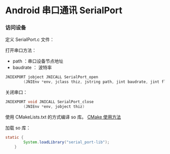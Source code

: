 # Android 串口通讯 SerialPort

### 访问设备

定义 SerialPort.c 文件：

打开串口方法：

- path ：串口设备节点地址
- baudrate ： 波特率

```C
JNIEXPORT jobject JNICALL SerialPort_open
        (JNIEnv *env, jclass thiz, jstring path, jint baudrate, jint flags)
```

关闭串口：

```C
JNIEXPORT void JNICALL SerialPort_close
        (JNIEnv *env, jobject thiz)
```


使用 CMakeLists.txt 的方式编译 so 库。
[CMake 使用方法](https://developer.android.com/studio/projects/add-native-code.html?hl=zh-cn)

加载 so 库：

```java
static {
        System.loadLibrary("serial_port-lib");
    }
```
